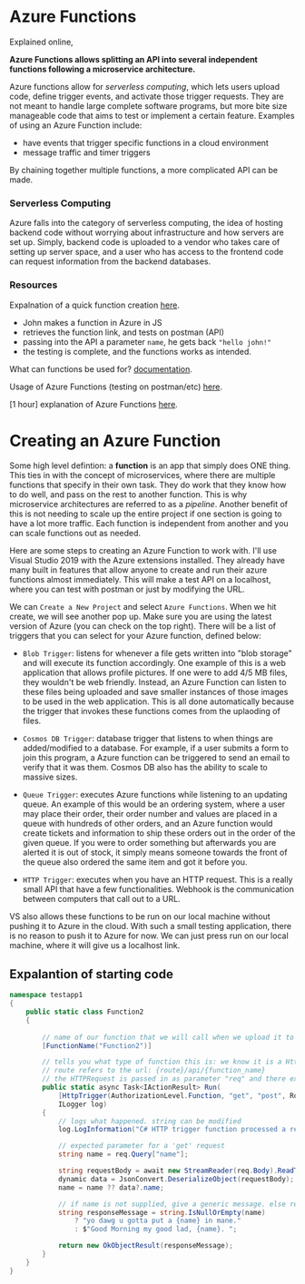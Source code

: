 # Azure Functions
Explained online,  

**Azure Functions allows splitting an API into several independent functions following a microservice architecture.**

Azure functions allow for _serverless computing_, which lets users upload code, define trigger events, and activate those trigger requests. They are not meant to handle large complete software programs, but more bite size manageable code that aims to test or implement a certain feature. Examples of using an Azure Function include:
- have events that trigger specific functions in a cloud environment
- message traffic and timer triggers

By chaining together multiple functions, a more complicated API can be made. 

### **Serverless Computing**
Azure falls into the category of serverless computing, the idea of hosting backend code without worrying about infrastructure and how servers are set up. Simply, backend code is uploaded to a vendor who takes care of setting up server space, and a user who has access to the frontend code can request information from the backend databases. 

### **Resources**

Expalnation of a quick function creation [here](https://youtu.be/nCExarOuPAw).
- John makes a function in Azure in JS
- retrieves the function link, and tests on postman (API)
- passing into the API a parameter `name`, he gets back `"hello john!"`
- the testing is complete, and the functions works as intended.

What can functions be used for? [documentation](https://docs.microsoft.com/en-us/azure/azure-functions/functions-overview).  

Usage of Azure Functions (testing on postman/etc) [here](https://dzone.com/articles/introduction-to-azure-functions).

[1 hour] explanation of Azure Functions [here](https://www.youtube.com/watch?v=zIfxkub7CLY).

# Creating an Azure Function
Some high level defintion: a **function** is an app that simply does ONE thing. This ties in with the concept of microservices, where there are multiple functions that specify in their own task. They do work that they know how to do well, and pass on the rest to another function. This is why microservice architectures are referred to as a _pipeline_. Another benefit of this is not needing to scale up the entire project if one section is going to have a lot more traffic. Each function is independent from another and you can scale functions out as needed. 

Here are some steps to creating an Azure Function to work with. I'll use Visual Studio 2019 with the Azure extensions installed. They already have many built in features that allow anyone to create and run their azure functions almost immediately. This will make a test API on a localhost, where you can test with postman or just by modifying the URL.

We can `Create a New Project` and select `Azure Functions`. When we hit create, we will see another pop up. Make sure you are using the latest version of Azure (you can check on the top right). There will be a list of triggers that you can select for your Azure function, defined below:

- `Blob Trigger`: listens for whenever a file gets written into "blob storage" and will execute its function accordingly. One example of this is a web application that allows profile pictures. If one were to add 4/5 MB files, they wouldn't be web friendly. Instead, an Azure Function can listen to these files being uploaded and save smaller instances of those images to be used in the web application. This is all done automatically because the trigger that invokes these functions comes from the uplaoding of files.   

- `Cosmos DB Trigger`: database trigger that listens to when things are added/modified to a database. For example, if a user submits a form to join this program, a Azure function can be triggered to send an email to verify that it was them. Cosmos DB also has the ability to scale to massive sizes. 

- `Queue Trigger`: executes Azure functions while listening to an updating queue. An example of this would be an ordering system, where a user may place their order, their order number and values are placed in a queue with hundreds of other orders, and an Azure function would create tickets and information to ship these orders out in the order of the given queue. If you were to order something but afterwards you are alerted it is out of stock, it simply means someone towards the front of the queue also ordered the same item and got it before you. 

- `HTTP Trigger`: executes when you have an HTTP request. This is a really small API that have a few functionalities. Webhook is the communication between computers that call out to a URL. 

VS also allows these functions to be run on our local machine without pushing it to Azure in the cloud. With such a small testing application, there is no reason to push it to Azure for now. We can just press run on our local machine, where it will give us a localhost link. 

## Expalantion of starting code
```cs
namespace testapp1
{
    public static class Function2
    {
        
        // name of our function that we will call when we upload it to Azure
        [FunctionName("Function2")]

        // tells you what type of function this is: we know it is a HttpTrigger with authorization level "function" (rather than admin/anon). we allow "get" and "post" requests to access our url.
        // route refers to the url: {route}/api/{function_name}
        // the HTTPRequest is passed in as parameter "req" and there exists a logger "log". 
        public static async Task<IActionResult> Run(
            [HttpTrigger(AuthorizationLevel.Function, "get", "post", Route = null)] HttpRequest req,
            ILogger log)
        {
            // logs what happened. string can be modified
            log.LogInformation("C# HTTP trigger function processed a request.");

            // expected parameter for a 'get' request
            string name = req.Query["name"];

            string requestBody = await new StreamReader(req.Body).ReadToEndAsync();
            dynamic data = JsonConvert.DeserializeObject(requestBody);
            name = name ?? data?.name;

            // if name is not supplied, give a generic message. else return good morning + {name}.
            string responseMessage = string.IsNullOrEmpty(name)
                ? "yo dawg u gotta put a {name} in mane."
                : $"Good Morning my good lad, {name}. ";

            return new OkObjectResult(responseMessage);
        }
    }
}
```